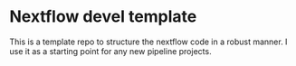 # Nextflow devel template
This is a template repo to structure the nextflow code in a robust manner.
I use it as a starting point for any new pipeline projects.
